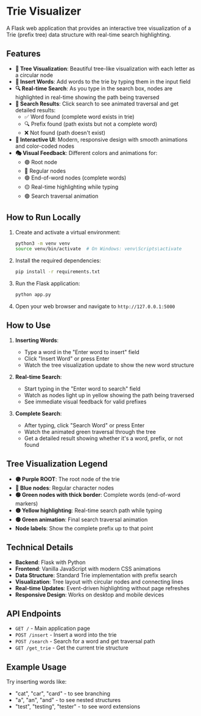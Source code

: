 # Trie Visualizer

A Flask web application that provides an interactive tree visualization of a Trie (prefix tree) data structure with real-time search highlighting.

## Features

- **🌳 Tree Visualization**: Beautiful tree-like visualization with each letter as a circular node
- **📝 Insert Words**: Add words to the trie by typing them in the input field
- **🔍 Real-time Search**: As you type in the search box, nodes are highlighted in real-time showing the path being traversed
- **🎯 Search Results**: Click search to see animated traversal and get detailed results:
  - ✅ Word found (complete word exists in trie)
  - 🔍 Prefix found (path exists but not a complete word)
  - ❌ Not found (path doesn't exist)
- **🎨 Interactive UI**: Modern, responsive design with smooth animations and color-coded nodes
- **🎭 Visual Feedback**: Different colors and animations for:
  - 🟣 Root node
  - 🔵 Regular nodes
  - 🟢 End-of-word nodes (complete words)
  - 🟡 Real-time highlighting while typing
  - 🟢 Search traversal animation

## How to Run Locally

1. Create and activate a virtual environment:
   ```bash
   python3 -m venv venv
   source venv/bin/activate  # On Windows: venv\Scripts\activate
   ```

2. Install the required dependencies:
   ```bash
   pip install -r requirements.txt
   ```

3. Run the Flask application:
   ```bash
   python app.py
   ```

4. Open your web browser and navigate to `http://127.0.0.1:5000`

## How to Use

1. **Inserting Words**: 
   - Type a word in the "Enter word to insert" field
   - Click "Insert Word" or press Enter
   - Watch the tree visualization update to show the new word structure

2. **Real-time Search**:
   - Start typing in the "Enter word to search" field
   - Watch as nodes light up in yellow showing the path being traversed
   - See immediate visual feedback for valid prefixes

3. **Complete Search**:
   - After typing, click "Search Word" or press Enter
   - Watch the animated green traversal through the tree
   - Get a detailed result showing whether it's a word, prefix, or not found

## Tree Visualization Legend

- **🟣 Purple ROOT**: The root node of the trie
- **🔵 Blue nodes**: Regular character nodes
- **🟢 Green nodes with thick border**: Complete words (end-of-word markers)
- **🟡 Yellow highlighting**: Real-time search path while typing
- **🟢 Green animation**: Final search traversal animation
- **Node labels**: Show the complete prefix up to that point

## Technical Details

- **Backend**: Flask with Python
- **Frontend**: Vanilla JavaScript with modern CSS animations
- **Data Structure**: Standard Trie implementation with prefix search
- **Visualization**: Tree layout with circular nodes and connecting lines
- **Real-time Updates**: Event-driven highlighting without page refreshes
- **Responsive Design**: Works on desktop and mobile devices

## API Endpoints

- `GET /` - Main application page
- `POST /insert` - Insert a word into the trie
- `POST /search` - Search for a word and get traversal path
- `GET /get_trie` - Get the current trie structure

## Example Usage

Try inserting words like:
- "cat", "car", "card" - to see branching
- "a", "an", "and" - to see nested structures
- "test", "testing", "tester" - to see word extensions
